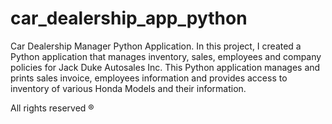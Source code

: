 # car_dealership_app_python
Car Dealership Manager Python Application.
In this project, I created a Python application that manages inventory, sales, employees and company policies for Jack Duke Autosales Inc. 
This Python application manages and prints sales invoice, employees information and provides access to inventory of various Honda Models and their information.

All rights reserved ® 
